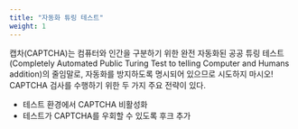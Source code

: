```yaml
---
title: "자동화 튜링 테스트"
weight: 1
---
```


캡차(CAPTCHA)는 컴퓨터와 인간을 구분하기 위한 완전 자동화된 공공 튜링 테스트(Completely Automated 
Public Turing Test to telling Computer and Humans addition)의 줄임말로, 자동화를 방지하도록 명시되어 
있으므로 시도하지 마시오! CAPTCHA 검사를 수행하기 위한 두 가지 주요 전략이 있다.

* 테스트 환경에서 CAPTCHA 비활성화
* 테스트가 CAPTCHA를 우회할 수 있도록 후크 추가
